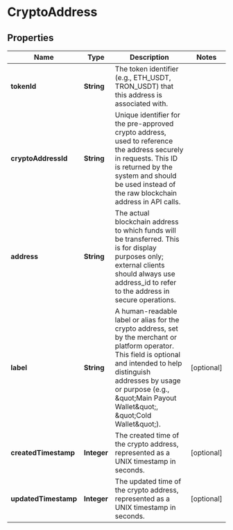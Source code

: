 

# CryptoAddress


## Properties

| Name | Type | Description | Notes |
|------------ | ------------- | ------------- | -------------|
|**tokenId** | **String** | The token identifier (e.g., ETH_USDT, TRON_USDT) that this address is associated with. |  |
|**cryptoAddressId** | **String** | Unique identifier for the pre-approved crypto address, used to reference the address securely in requests. This ID is returned by the system and should be used instead of the raw blockchain address in API calls. |  |
|**address** | **String** | The actual blockchain address to which funds will be transferred. This is for display purposes only; external clients should always use address_id to refer to the address in secure operations. |  |
|**label** | **String** | A human-readable label or alias for the crypto address, set by the merchant or platform operator. This field is optional and intended to help distinguish addresses by usage or purpose (e.g., \&quot;Main Payout Wallet\&quot;, \&quot;Cold Wallet\&quot;). |  [optional] |
|**createdTimestamp** | **Integer** | The created time of the crypto address, represented as a UNIX timestamp in seconds. |  [optional] |
|**updatedTimestamp** | **Integer** | The updated time of the crypto address, represented as a UNIX timestamp in seconds. |  [optional] |



